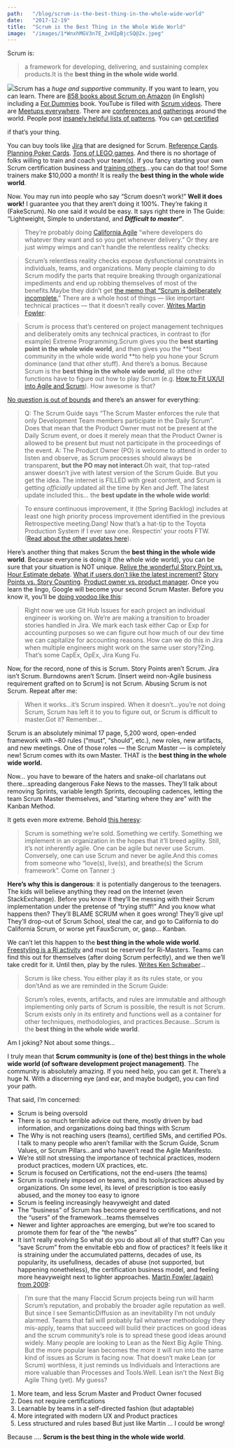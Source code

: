 ```yaml
---
path:	"/blog/scrum-is-the-best-thing-in-the-whole-wide-world"
date:	"2017-12-19"
title:	"Scrum is the Best Thing in the Whole Wide World"
image:	"/images/1*WnxhMGV3n7E_2xHIpBjcSQ@2x.jpeg"
---
```


Scrum is:


> a framework for developing, delivering, and sustaining complex products.It is the **best thing in the whole wide world**.

![](/images/1*WnxhMGV3n7E_2xHIpBjcSQ@2x.jpeg)Scrum has a *huge and supportive* community. If you want to learn, you can learn. There are [858 books about Scrum on Amazon](https://www.amazon.com/s/s/ref=sr_nr_p_n_feature_nine_bro_0?fst=as%3Aoff&rh=n%3A283155%2Ck%3AScrum%2Cp_n_feature_nine_browse-bin%3A3291437011&keywords=Scrum&ie=UTF8&qid=1513655535&rnid=3291435011) (in English) including a [For Dummies](http://www.dummies.com/store/product/Scrum-For-Dummies.productCd-1118905776.html) book. YouTube is filled with [Scrum videos](https://m.youtube.com/results?q=Agile%20Scrum&sm=3). There are [Meetups everywhere](https://www.scrumalliance.org/community/articles/2012/august/story-points-versus-task-hours). There are [conferences and gatherings](https://www.scrumalliance.org/courses-events/events) around the world. People post [insanely helpful lists of patterns](https://sites.google.com/a/scrumplop.org/published-patterns/retrospective-pattern-language/scrumming-the-scrum). You can [get certified](https://www.scrumalliance.org/certifications/practitioners/certified-scrummaster-csm)

 if that’s your thing.

You can buy tools like [Jira](https://www.atlassian.com/software/jira) that are designed for Scrum. [Reference Cards](http://scrumreferencecard.com/ScrumReferenceCard.pdf). [Planning Poker Cards](https://github.com/redbooth/scrum-poker-cards). [Tons of LEGO games](https://www.lego4scrum.com/). And there is no shortage of folks willing to train and coach your team(s). If you fancy starting your own Scrum certification business and [training others](https://www.scrumalliance.org/certifications/trainers)…you can do that too! Some trainers make $10,000 a month! It is really the **best thing in the whole wide world**.

Now. You may run into people who say “Scrum doesn’t work!” **Well it does work!** I guarantee you that they aren’t doing it 100%. They’re faking it (FakeScrum). No one said it would be easy. It says right there in The Guide: “Lightweight, Simple to understand, and ***Difficult to master*”**.


> [](https://twitter.com/qackgile/status/943008252035584000)
> [](https://twitter.com/barryovereem/status/926887494809018368)
> [](https://twitter.com/israelagile/status/938357819572674560)They’re probably doing [California Agile](https://www.scruminc.com/teaching-scrum-at-tesla-talking-with-silicon-valley-agile-leadership-network/) “where developers do whatever they want and so you get whenever delivery.” Or they are just wimpy wimps and can’t handle the relentless reality checks:


> Scrum’s relentless reality checks expose dysfunctional constraints in individuals, teams, and organizations. Many people claiming to do Scrum modify the parts that require breaking through organizational impediments and end up robbing themselves of most of the benefits.Maybe they didn’t get [the memo that “Scrum is deliberately incomplete.](https://www.scrumalliance.org/community/articles/2010/december/the-land-that-scrum-forgot)” There are a whole host of things — like important technical practices — that it doesn’t really cover. [Writes Martin Fowler](https://martinfowler.com/bliki/FlaccidScrum.html):


> Scrum is process that’s centered on project management techniques and deliberately omits any technical practices, in contrast to (for example) Extreme Programming.Scrum gives you the **best starting point in the whole wide world**, and then gives you the **best community in the whole wide world **to help you hone your Scrum dominance (and that other stuff). And there’s a bonus. Because Scrum is the **best thing in the whole wide world**, all the other functions have to figure out how to play Scrum (e.g. [How to Fit UX/UI into Agile and Scrum](https://www.scrumalliance.org/community/articles/2016/november/agile-scrum-and-ux-ui)). How awesome is that?

[No question is out of bounds](https://pm.stackexchange.com/questions/18074/is-the-product-owner-allowed-to-be-at-the-daily-scrum-event) and there’s an answer for everything:


> Q: The Scrum Guide says “The Scrum Master enforces the rule that only Development Team members participate in the Daily Scrum”. Does that mean that the Product Owner must not be present at the Daily Scrum event, or does it merely mean that the Product Owner is allowed to be present but must not participate in the proceedings of the event.
> A: The Product Owner (PO) is welcome to attend in order to listen and observe, as Scrum processes should always be transparent, **but the PO may not interact**.Oh wait, that top-rated answer doesn’t jive with latest version of the Scrum Guide. But you get the idea. The internet is FILLED with great content, and Scrum is getting *officially* updated all the time by Ken and Jeff. The latest update included this… the **best update in the whole wide world**:


> To ensure continuous improvement, it (the Spring Backlog) includes at least one high priority process improvement identified in the previous Retrospective meeting.Dang! Now that’s a hat-tip to the Toyota Production System if I ever saw one. Respectin’ your roots FTW. ([Read about the other updates here](https://www.infoq.com/news/2017/11/scrum-guide-updates)).

Here’s another thing that makes Scrum the **best thing in the whole wide world**. Because everyone is doing it (the whole wide world), you can be sure that your situation is NOT unique. [Relive the wonderful Story Point vs. Hour Estimate debate](http://www.agilebuddha.com/agile/story-points-and-man-hours-when-to-use-them-and-why/). [What if users don’t like the latest increment?](https://softwareengineering.stackexchange.com/questions/226036/potentially-shippable-product-increment-what-if-users-dont-like-the-latest-in) [Story Points vs. Story Counting](https://martinfowler.com/bliki/StoryCounting.html). [Product owner vs. product manager](https://blog.aha.io/the-product-manager-vs-product-owner/). Once you learn the lingo, Google will become your second Scrum Master. Before you know it, you’ll be [doing voodoo like this](https://pm.stackexchange.com/questions/21180/in-jira-how-do-you-capitalizing-the-dev-time-for-each-story):


> Right now we use Git Hub Issues for each project an individual engineer is working on. We’re are making a transition to broader stories handled in Jira. We mark each task either Cap or Exp for accounting purposes so we can figure out how much of our dev time we can capitalize for accounting reasons. How can we do this in Jira when multiple engineers might work on the same user story?Zing. That’s some CapEx, OpEx, Jira Kung Fu.

Now, for the record, none of this is Scrum. Story Points aren’t Scrum. Jira isn’t Scrum. Burndowns aren’t Scrum. [Insert weird non-Agile business requirement grafted on to Scrum] is not Scrum. Abusing Scrum is not Scrum. Repeat after me:


> When it works…it’s Scrum inspired. When it doesn’t…you’re not doing Scrum, Scrum has left it to you to figure out, or Scrum is difficult to master.Got it? Remember…

Scrum is an absolutely minimal 17 page, 5,200 word, open-ended framework with ~80 rules (“must”, “should”, etc.), new roles, new artifacts, and new meetings. One of those roles — the Scrum Master — is completely new! Scrum comes with its own Master. THAT is the **best thing in the whole wide world.**

Now… you have to beware of the haters and snake-oil charlatans out there…spreading dangerous Fake News to the masses. They’ll talk about removing Sprints, variable length Sprints, decoupling cadences, letting the team Scrum Master themselves, and “starting where they are” with the Kanban Method.

It gets even more extreme. Behold [this heresy](https://www.spikesandstories.com/scrum-is-not-agile/):


> Scrum is something we’re sold. Something we certify. Something we implement in an organization in the hopes that it’ll breed agility. Still, it’s not inherently agile. One can be agile but never use Scrum. Conversely, one can use Scrum and never be agile.And this comes from someone who “love(s), live(s), and breathe(s) the Scrum framework”. Come on Tanner :)

**Here’s why this is dangerous**: it is potentially dangerous to the teenagers. The kids will believe anything they read on the Internet (even StackExchange). Before you know it they’ll be messing with their Scrum implementation under the pretense of “trying stuff!” And you know what happens then? They’ll BLAME SCRUM when it goes wrong! They’ll give up! They’ll drop-out of Scrum School, steal the car, and go to California to do California Scrum, or worse yet FauxScrum, or, gasp… Kanban.

We can’t let this happen to the **best thing in the whole wide world**. [Freestyling is a Ri activity](https://martinfowler.com/bliki/ShuHaRi.html) and must be reserved for Ri-Masters. Teams can find this out for themselves (after doing Scrum perfectly), and we then we’ll take credit for it. Until then, play by the rules. [Writes Ken Schwaber](https://kenschwaber.wordpress.com/2011/04/07/scrum-fails/)…


> Scrum is like chess. You either play it as its rules state, or you don’tAnd as we are reminded in the Scrum Guide:


> Scrum’s roles, events, artifacts, and rules are immutable and although implementing only parts of Scrum is possible, the result is not Scrum. Scrum exists only in its entirety and functions well as a container for other techniques, methodologies, and practices.Because…Scrum is the **best thing in the whole wide world**.

Am I joking? Not about some things…

I truly mean that **Scrum community is (one of the) best things in the whole wide world (of software development project management)**. The community is absolutely amazing. If you need help, you can get it. There’s a huge N. With a discerning eye (and ear, and maybe budget), you can find your path.

That said, I’m concerned:

* Scrum is being oversold
* There is so much terrible advice out there, mostly driven by bad information, and organizations doing bad things with Scrum
* The Why is not reaching users (teams), certified SMs, and certified POs. I talk to many people who aren’t familiar with the Scrum Guide, Scrum Values, or Scrum Pillars…and who haven’t read the Agile Manifesto.
* We’re still not stressing the importance of technical practices, modern product practices, modern UX practices, etc.
* Scrum is focused on Certifications, not the end-users (the teams)
* Scrum is routinely imposed on teams, and its tools/practices abused by organizations. On some level, its level of prescription is too easily abused, and the money too easy to ignore
* Scrum is feeling increasingly heavyweight and dated
* The “business” of Scrum has become geared to certifications, and not the “users” of the framework…teams themselves
* Newer and lighter approaches are emerging, but we’re too scared to promote them for fear of the “the newbs”
* It isn’t really evolving
So what do you do about all of that stuff? Can you “save Scrum” from the envitable ebb and flow of practices? It feels like it is straining under the accumulated patterns, decades of use, its popularity, its usefullness, decades of abuse (not supported, but happening nonetheless), the certification business model, and feeling more heavyweight next to lighter approaches. [Martin Fowler (again) from 2009](https://martinfowler.com/bliki/FlaccidScrum.html):


> I’m sure that the many Flaccid Scrum projects being run will harm Scrum’s reputation, and probably the broader agile reputation as well. But since I see SemanticDiffusion as an inevitability I’m not unduly alarmed. Teams that fail will probably fail whatever methodology they mis-apply, teams that succeed will build their practices on good ideas and the scrum community’s role is to spread these good ideas around widely.
> Many people are looking to Lean as the Next Big Agile Thing. But the more popular lean becomes the more it will run into the same kind of issues as Scrum is facing now. That doesn’t make Lean (or Scrum) worthless, it just reminds us Individuals and Interactions are more valuable than Processes and Tools.Well. Lean isn’t the Next Big Agile Thing (yet). My guess?

1. More team, and less Scrum Master and Product Owner focused
2. Does not require certifications
3. Learnable by teams in a self-directed fashion (but adaptable)
4. More integrated with modern UX and Product practices
5. Less structured and rules based
But just like Martin … I could be wrong!

Because …. **Scrum is the best thing in the whole wide world**.

